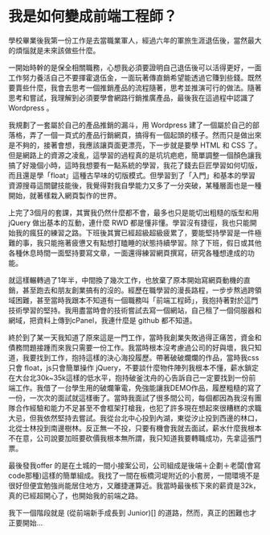 # 我是如何變成前端工程師？

學校畢業後我第一份工作是去當職業軍人，經過六年的軍旅生涯退伍後，當然最大的煩惱就是未來該做些什麼。

一開始時幹的是保全相關職務，心想我必須要證明自己退伍後可以活得更好，一面工作努力養活自己不要揮霍退伍金，一面玩著傳直銷希望能透過它賺到些錢。既然要賣些什麼，我會去思考一個推銷產品的流程隨著，思考並推演可行的做法。隨著思考和嘗試，我理解到必須要學會網路行銷推廣產品，最後我在這過程中認識了 Wordpress 。

我規劃了一套屬於自己的產品推銷的漏斗，用 Wordpress 建了一個屬於自己的部落格，弄了一個一頁式的產品行銷網頁，搞得有一個起頭的樣子。然而只是做出來是不夠的，接著會想，我應該讓頁面更漂亮，下一步就是要學 HTML 和 CSS 了。但是網路上的資源之凌亂，這學習的過程真的是坑坑疤疤，簡單調整一個顏色讓我搞了好幾個小時，這時我想要有一點系統的學習，我花了錢去巨匠學習如何切版，而且還是學「float」這種古早味的切版模式。但學習到了「入門」和基本的學習資源搜尋這關鍵技能後，我覺得對我自學能力又多了一分突破，某種層面也是一種開始，就著樣栽入網頁製作的世界。

上完了3個月的套課，其實我仍然什麼都不會，最多也只是能切出粗糙的版型和用 jQuery 做出基本的互動，連什麼 RWD 都是懂非懂。學習沒有捷徑，我也只能開始我的瘋狂的練習之路。下班後其實已經超級超級疲累了，要能堅持學習是一件極難的事，我只能拖著疲憊又有點想打瞌睡的狀態持續學習。除了下班，假日或其他各種休息時間一面堅持要寫文章，一面還得練習網頁撰寫，研究各種想達成的功能。

就這樣輾轉過了1年半，中間換了幾次工作，也放棄了原本開始寫網頁動機的直銷，甚至跑去和朋友創業搞有的沒的。經歷在職學習的漫長路程，一步步熬過跨領域困難，甚至當時我跟本不知道有一個職務叫「前端工程師」，我抱持著對於這門技術學習的堅持。我用盡當時會的技術嘗試去寫一個網站，自己租了一個伺服器和網域，把資料上傳到cPanel，我連什麼是 github 都不知道。

終於到了某一天我知道了原來這是一門工作，當時我創業失敗過得正痛苦，資金和債務問題接踵而來我只需要一份工作。我當時根本沒考慮過公司的好與壞，我只知道，我要找到工作，抱持這樣的決心海投履歷。帶著破破爛爛的作品，當時我css只會 float，js只會簡單操作 jQuery，不要談什麼物件陣列我根本不懂，薪水鎖定在大台北30k~35k這樣的低水平，抱持破釜沈舟的心告訴自己一定要找到一份前端工作。我借了一台學生用的破爛筆電，免強能讓我DEMO作品，履歷粗糙的寫了一份，一次次的面試就這樣衝了。當時我面試了很多間公司，每個都因為我沒有團隊合作經驗和能力不足甚至不會框架打槍我，也犯了許多現在想起來很糟糕的求職大忌，但我依然堅持去嘗試。我從台北中心投到內湖，東從汐止投到西邊的林口，北從士林投到南邊樹林。反正無一不投，只要有機會我就去面試，薪水什麼我根本不在意，公司說要加班要砍價我根本無所謂，我只知道我要轉職成功，先拿這張門票。

最後發我offer 的是在土城的一間小接案公司，公司組成是後端＋企劃＋老闆(會寫code那種)這樣的簡單組成。我找了一間在板橋河堤附近的小套房，一間環境不是很好但便宜勉強尚能居住地方，又離捷運算近。我當時最後核下來的薪資是32k，真的已經超開心了，也開始我的前端之路。

我下一個階段就是 (從前端新手成長到 Junior)[] 的道路，然而，真正的困難也才正要開始…
